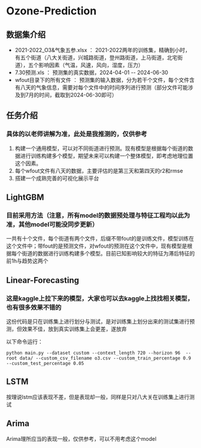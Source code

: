 # Ozone-Prediction

## 数据集介绍

- 2021-2022_O3&气象五参.xlsx ： 2021-2022两年的训练集，精确到小时，有五个街道（八大关街道，兴城路街道，登州路街道，上马街道，北宅街道），五个影响因素（气温，风速，风向，湿度，压力）
- 7.30预测.xls ： 预测集的真实数据，2024-04-01  --  2024-06-30
- wfout目录下的所有文件 ： 预测集的输入数据，分为若干个文件，每个文件含有八天的气象信息，需要对每个文件中的时间序列进行预测（部分文件可能涉及到7月的时间，截取到2024-06-30即可）



## 任务介绍

### 具体的以老师讲解为准，此处是我推测的，仅供参考

1. 构建一个通用模型，可以对不同街道进行预测。现有模型是根据每个街道的数据进行训练构建多个模型，期望未来可以构建一个整体模型，即考虑地理位置这个因素。
2. 每个wfout文件有八天的数据，主要评估的是第三天和第四天的r2和rmse
3. 搭建一个成熟完善的可视化展示平台



## LightGBM 

### 目前采用方法（注意，所有model的数据预处理与特征工程均以此为准，其他model可能没同步更新）

一共有十个文件，每个街道有两个文件，后缀不带fout的是训练文件，模型训练在这个文件中；带fout的是预测文件，对wfout的预测在这个文件中，现有模型是根据每个街道的数据进行训练构建多个模型。目前已知影响较大的特征为滞后特征的前1h与趋势这两个



## Linear-Forecasting

### 这是kaggle上拉下来的模型，大家也可以去kaggle上找找相关模型，也有很多效果不错的

这份代码是只在训练集上进行划分与测试，是对训练集上划分出来的测试集进行预测，但效果不佳，放到真实训练集上会更差，遂放弃

以下命令运行：

`python main.py --dataset custom --context_length 720 --horizon 96  --root data/ --custom_csv_filename o3.csv --custom_train_percentage 0.9 --custom_test_percentage 0.05`



## LSTM

按理说lstm应该表现不差，但是表现却一般，同样是只对八大关在训练集上进行测试



## Arima

Arima理所应当的表现一般，仅供参考，可以不用考虑这个model

